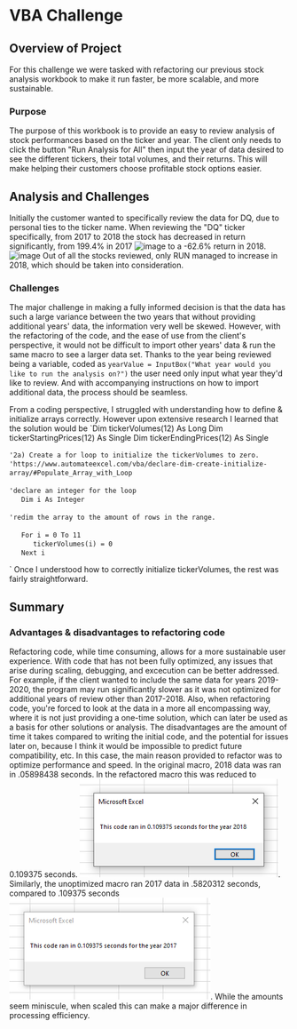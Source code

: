 # VBA Challenge

## Overview of Project
For this challenge we were tasked with refactoring our previous stock analysis workbook to make it run faster, be more scalable, and more sustainable. 

### Purpose
The purpose of this workbook is to provide an easy to review analysis of stock performances based on the ticker and year. The client only needs to click the button "Run Analysis for All" then input the year of data desired to see the different tickers, their total volumes, and their returns. This will make helping their customers choose profitable stock options easier.

## Analysis and Challenges
Initially the customer wanted to specifically review the data for DQ, due to personal ties to the ticker name. When reviewing the "DQ" ticker specifically, from 2017 to 2018 the stock has decreased in return significantly, from 199.4% in 2017 ![image](https://user-images.githubusercontent.com/13009587/134377740-fde2aa95-45b6-43ad-a8c7-eea243e664e4.png)
 to a -62.6% return in 2018.![image](https://user-images.githubusercontent.com/13009587/134377525-43fefe85-0f63-495f-86ea-40357910e59d.png)
 Out of all the stocks reviewed, only RUN managed to increase in 2018, which should be taken into consideration.
 
 ### Challenges
 The major challenge in making a fully informed decision is that the data has such a large variance between the two years that without providing additional years' data, the information very well be skewed. However, with the refactoring of the code, and the ease of use from the client's perspective, it would not be difficult to import other years' data & run the same macro to see a larger data set. Thanks to the year being reviewed being a variable, coded as `yearValue = InputBox("What year would you like to run the analysis on?")` the user need only input what year they'd like to review. And with accompanying instructions on how to import additional data, the process should be seamless.
 
 From a coding perspective, I struggled with understanding how to define & initialize arrays correctly. However upon extensive research I learned that the solution would be 
 `Dim tickerVolumes(12) As Long
  Dim tickerStartingPrices(12) As Single
  Dim tickerEndingPrices(12) As Single
     
    '2a) Create a for loop to initialize the tickerVolumes to zero.
    'https://www.automateexcel.com/vba/declare-dim-create-initialize-array/#Populate_Array_with_Loop
   
    'declare an integer for the loop
       Dim i As Integer
   
    'redim the array to the amount of rows in the range.
      
       For i = 0 To 11
          tickerVolumes(i) = 0
       Next i
`
Once I understood how to correctly initialize tickerVolumes, the rest was fairly straightforward.

## Summary
### Advantages & disadvantages to refactoring code
Refactoring code, while time consuming, allows for a more sustainable user experience. With code that has not been fully optimized, any issues that arise during scaling, debugging, and excecution can be better addressed. For example, if the client wanted to include the same data for years 2019-2020, the program may run significantly slower as it was not optimized for additional years of review other than 2017-2018. Also, when refactoring code, you're forced to look at the data in a more all encompassing way, where it is not just providing a one-time solution, which can later be used as a basis for other solutions or analysis. The disadvantages are the amount of time it takes compared to writing the initial code, and the potential for issues later on, because I think it would be impossible to predict future compatibility, etc. 
In this case, the main reason provided to refactor was to optimize performance and speed. In the original macro, 2018 data was ran in .05898438 seconds. In the refactored macro this was reduced to 0.109375 seconds. ![](Resources/VBA_Challenge_2018.png). Similarly, the unoptimized macro ran 2017 data in .5820312 seconds, compared to .109375 seconds ![](Resources/VBA_Challenge_2017.png). While the amounts seem miniscule, when scaled this can make a major difference in processing efficiency. 
  
 
 ##
